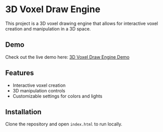 # 3D Voxel Draw Engine
This project is a 3D voxel drawing engine that allows for interactive voxel creation and manipulation in a 3D space.

## Demo
Check out the live demo here: [3D Voxel Draw Engine Demo](https://anomie.at/projects/voxel/3d-voxel-draw-engine/index.html)

## Features
- Interactive voxel creation
- 3D manipulation controls
- Customizable settings for colors and lights

## Installation
Clone the repository and open `index.html` to run locally.
